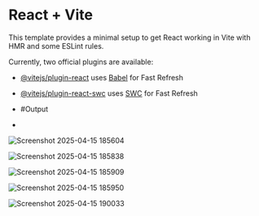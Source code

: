 # React + Vite

This template provides a minimal setup to get React working in Vite with HMR and some ESLint rules.

Currently, two official plugins are available:

- [@vitejs/plugin-react](https://github.com/vitejs/vite-plugin-react/blob/main/packages/plugin-react/README.md) uses [Babel](https://babeljs.io/) for Fast Refresh
- [@vitejs/plugin-react-swc](https://github.com/vitejs/vite-plugin-react-swc) uses [SWC](https://swc.rs/) for Fast Refresh

- #Output
- 
![Screenshot 2025-04-15 185604](https://github.com/user-attachments/assets/8280abf6-84fe-4013-8bfc-0a2cb06305e5)

![Screenshot 2025-04-15 185838](https://github.com/user-attachments/assets/8ca72c0c-e90a-4b0b-9304-fde47d5ebea4)

![Screenshot 2025-04-15 185909](https://github.com/user-attachments/assets/0a4c59e2-8e1c-471e-a105-73c0ba8ba2b0)

![Screenshot 2025-04-15 185950](https://github.com/user-attachments/assets/81f2c1d9-12b1-42f8-bd15-a9c8861ed118)

![Screenshot 2025-04-15 190033](https://github.com/user-attachments/assets/b211a53b-d540-4d5f-9a31-e42a0823dff9)
